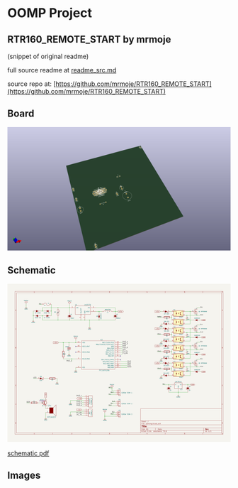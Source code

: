 # OOMP Project  
## RTR160_REMOTE_START  by mrmoje  
  
(snippet of original readme)  
  
  
  full source readme at [readme_src.md](readme_src.md)  
  
source repo at: [https://github.com/mrmoje/RTR160_REMOTE_START](https://github.com/mrmoje/RTR160_REMOTE_START)  
## Board  
  
[![working_3d.png](working_3d_600.png)](working_3d.png)  
## Schematic  
  
[![working_schematic.png](working_schematic_600.png)](working_schematic.png)  
  
[schematic pdf](working_schematic.pdf)  
## Images  
